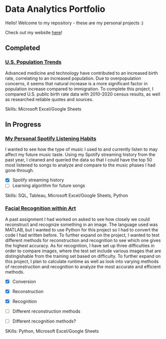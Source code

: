 # Data Analytics Portfolio
Hello! Welcome to my repository - these are my personal projects :)

Check out my website [here](https://chloerushing.wixsite.com/da-portfolio)!

## Completed
### [U.S. Population Trends](https://github.com/chloelinli/chloelinli.github.io/tree/main/projects/us_population_trends)
Advanced medicine and technology have contributed to an increased birth rate, correlating to an increased population. Due to overpopulation concerns, it seems that natural increase is a more significant factor in population increase compared to immigration. To complete this project, I compared U.S. public birth rate data with 2010-2020 census results, as well as researched reliable quotes and sources.

Skills: Microsoft Excel/Google Sheets

## In Progress
### [My Personal Spotify Listening Habits](https://github.com/chloelinli/chloelinli.github.io/tree/main/projects/spotify_listening)
I wanted to see how the type of music I used to and currently listen to may affect my future music taste. Using my Spotify streaming history from the past year, I cleaned and queried the data so that I could have the top 50 most listened to songs to analyze and compare to the music phases I had gone through.
- [x] Spotify streaming history
- [ ] Learning algorithm for future songs

Skills: SQL, Tableau, Microsoft Excel/Google Sheets, Python

### [Facial Recognition within Art](https://github.com/chloelinli/chloelinli.github.io/tree/main/projects/art_facial_recognition)
A past assignment I had worked on asked to see how closely we could reconstruct and recognize something in an image. The language used was MATLAB, but I wanted to use Python for this project so I had to convert the code I had written before. To further expand on the project, I wanted to test different methods for reconstruction and recognition to see which one gives the highest accuracy. As for recognition, I have set up three difficulties in order to compare images, where the test set include various images that are distingishable from the training set based on difficulty. To further expand on this project, I plan to calculate runtime as well as look into varying methods of reconstruction and recognition to analyze the most accurate and efficient methods.
- [x] Conversion
- [x] Reconstruction
- [x] Recognition
- [ ] Different reconstruction methods
- [ ] Different recognition methods?


SKills: Python, Microsoft Excel/Google Sheets
